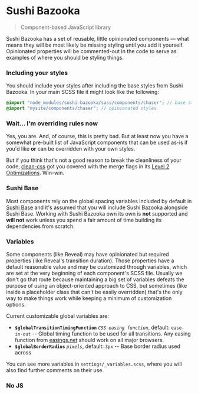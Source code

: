 # Sushi Bazooka
>Component-based JavaScript library

Sushi Bazooka has a set of reusable, little opinionated components — what means they will be most
likely be missing styling until you add it yourself. Opinionated properties will be commented-out in
the code to serve as examples of where you should be styling things.


### Including your styles

You should include your styles after including the base styles from Sushi Bazooka. In your main SCSS
file it might look like the following:

```scss
@import "node_modules/sushi-bazooka/sass/components/chaser"; // base styles
@import "mysite/components/chaser"; // opinionated styles
```


### Wait... I'm overriding rules now

Yes, you are. And, of course, this is pretty bad. But at least now you have a somewhat pre-built
list of JavaScript components that can be used as-is if you'd like **or** can be overridden with
your own styles.

But if you think that's not a good reason to break the cleanliness of your code, [clean-css] got you
covered with the merge flags in its [Level 2 Optimizations]. Win-win.


### Sushi Base

Most components rely on the global spacing variables included by default in [Sushi Base] and it's
assumed that you will include Sushi Bazooka alongside Sushi Base. Working with Sushi Bazooka own 
its own is **not** supported and **will not** work unless you spend a fair amount of time building 
its dependencies from scratch.


### Variables

Some components (like Reveal) may have opinionated but required properties (like Reveal's transition
duration). Those properties have a default reasonable value and may be customized through variables,
which are set at the very beginning of each component's SCSS file. Usually we don't go that route 
because maintaining a big set of variables defeats the purpose of using an object-oriented approach 
to CSS, but sometimes (like inside a placeholder class that can't be easily overridden) that's the
only way to make things work while keeping a minimum of customization options.

Current customizable global variables are:

 - **`$globalTransitionTimingFunction`** *`CSS easing function`*, default: `ease-in-out` -- Global 
   timing function to be used for all transitions. Any easing function from [easings.net] should 
   work on all major browsers.
 - **`$globalBorderRadius`** *`pixels`*, default: `3px` -- Base border radius used across

You can see more variables in `settings/_variables.scss`, where you will also find further comments
on their use.


### No JS

[Sushi Base]:https://github.com/dogandpony/sushi-base
[easings.net]:https://easings.net
[clean-css]:https://github.com/jakubpawlowicz/clean-css
[Level 2 Optimizations]:https://github.com/jakubpawlowicz/clean-css#level-2-optimizations
